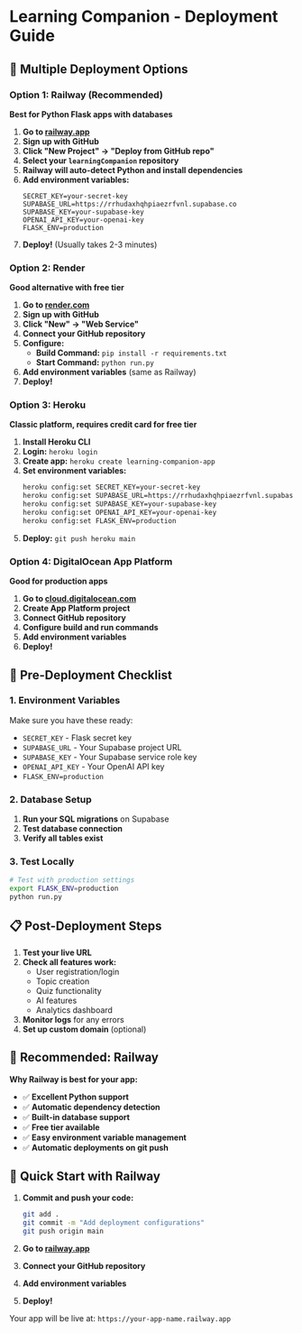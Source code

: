 # Learning Companion - Deployment Guide

## 🚀 Multiple Deployment Options

### Option 1: Railway (Recommended)
**Best for Python Flask apps with databases**

1. **Go to [railway.app](https://railway.app)**
2. **Sign up with GitHub**
3. **Click "New Project" → "Deploy from GitHub repo"**
4. **Select your `learningCompanion` repository**
5. **Railway will auto-detect Python and install dependencies**
6. **Add environment variables:**
   ```
   SECRET_KEY=your-secret-key
   SUPABASE_URL=https://rrhudaxhqhpiaezrfvnl.supabase.co
   SUPABASE_KEY=your-supabase-key
   OPENAI_API_KEY=your-openai-key
   FLASK_ENV=production
   ```
7. **Deploy!** (Usually takes 2-3 minutes)

### Option 2: Render
**Good alternative with free tier**

1. **Go to [render.com](https://render.com)**
2. **Sign up with GitHub**
3. **Click "New" → "Web Service"**
4. **Connect your GitHub repository**
5. **Configure:**
   - **Build Command:** `pip install -r requirements.txt`
   - **Start Command:** `python run.py`
6. **Add environment variables** (same as Railway)
7. **Deploy!**

### Option 3: Heroku
**Classic platform, requires credit card for free tier**

1. **Install Heroku CLI**
2. **Login:** `heroku login`
3. **Create app:** `heroku create learning-companion-app`
4. **Set environment variables:**
   ```bash
   heroku config:set SECRET_KEY=your-secret-key
   heroku config:set SUPABASE_URL=https://rrhudaxhqhpiaezrfvnl.supabase.co
   heroku config:set SUPABASE_KEY=your-supabase-key
   heroku config:set OPENAI_API_KEY=your-openai-key
   heroku config:set FLASK_ENV=production
   ```
5. **Deploy:** `git push heroku main`

### Option 4: DigitalOcean App Platform
**Good for production apps**

1. **Go to [cloud.digitalocean.com](https://cloud.digitalocean.com)**
2. **Create App Platform project**
3. **Connect GitHub repository**
4. **Configure build and run commands**
5. **Add environment variables**
6. **Deploy!**

## 🔧 Pre-Deployment Checklist

### 1. Environment Variables
Make sure you have these ready:
- `SECRET_KEY` - Flask secret key
- `SUPABASE_URL` - Your Supabase project URL
- `SUPABASE_KEY` - Your Supabase service role key
- `OPENAI_API_KEY` - Your OpenAI API key
- `FLASK_ENV=production`

### 2. Database Setup
1. **Run your SQL migrations** on Supabase
2. **Test database connection**
3. **Verify all tables exist**

### 3. Test Locally
```bash
# Test with production settings
export FLASK_ENV=production
python run.py
```

## 📋 Post-Deployment Steps

1. **Test your live URL**
2. **Check all features work:**
   - User registration/login
   - Topic creation
   - Quiz functionality
   - AI features
   - Analytics dashboard
3. **Monitor logs** for any errors
4. **Set up custom domain** (optional)

## 🎯 Recommended: Railway

**Why Railway is best for your app:**
- ✅ **Excellent Python support**
- ✅ **Automatic dependency detection**
- ✅ **Built-in database support**
- ✅ **Free tier available**
- ✅ **Easy environment variable management**
- ✅ **Automatic deployments on git push**

## 🚀 Quick Start with Railway

1. **Commit and push your code:**
   ```bash
   git add .
   git commit -m "Add deployment configurations"
   git push origin main
   ```

2. **Go to [railway.app](https://railway.app)**

3. **Connect your GitHub repository**

4. **Add environment variables**

5. **Deploy!**

Your app will be live at: `https://your-app-name.railway.app`
